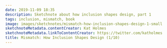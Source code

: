 ```yaml
---
date: 2019-11-09 18:35
description: Sketchnote about how inclusion shapes design, part 1
tags: inclusion, mismatch, book
image: images/sketchnotes/mismatch-how-inclusion-shapes-design-1-small.jpg
sketchnoteMetadata.contentCreator: Kat Holmes
sketchnoteMetadata.linkToContentCreator: https://twitter.com/katholmes
title: Mismatch: How Inclusion Shapes Design (1/10)
---
```


